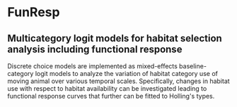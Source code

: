 # FunResp
## Multicategory logit models for habitat selection analysis including functional response

Discrete choice models are implemented as mixed-effects
  baseline-category logit models to analyze the variation  of habitat category use 
  of moving animal over various temporal scales. Specifically, changes
  in habitat use with respect to habitat availability can be investigated leading to  
  functional response curves that further can be fitted to Holling's types.

